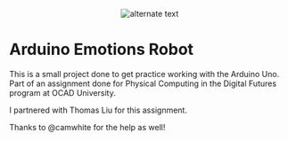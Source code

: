  <p align="center"> 
    <img src="https://github.com/JelaniThompson/arduinoemotions/blob/master/arduino-gif.gif" alt="alternate text">
 </p>
 
# Arduino Emotions Robot

This is a small project done to get practice working with the Arduino Uno. Part of an assignment done for Physical Computing in the Digital Futures program at OCAD University.

I partnered with Thomas Liu for this assignment.

Thanks to @camwhite for the help as well!

